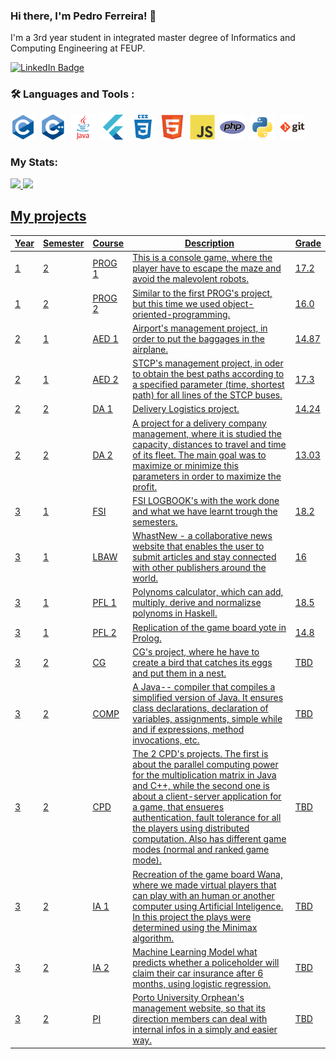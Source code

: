 ### Hi there, I'm Pedro Ferreira! 👋

I'm a 3rd year student in integrated master degree of Informatics and Computing Engineering at FEUP.

<div id="badges">
  <a href="https://www.linkedin.com/in/pedro-ferreira-9b529325b/">
    <img src="https://img.shields.io/badge/LinkedIn-blue?style=for-the-badge&logo=linkedin&logoColor=white" alt="LinkedIn Badge"/>
  </a>
</div>

### :hammer_and_wrench: Languages and Tools :

<div>
  <img src="https://github.com/devicons/devicon/blob/master/icons/c/c-original.svg" title="C" alt="C" width="40" height="40"/>&nbsp;
  <img src="https://github.com/devicons/devicon/blob/master/icons/cplusplus/cplusplus-original.svg" title="C++" alt="C++" width="40" height="40"/>&nbsp;
  <img src="https://github.com/devicons/devicon/blob/master/icons/java/java-original-wordmark.svg" title="Java" alt="Java" width="40" height="40"/>&nbsp;
  <img src="https://github.com/devicons/devicon/blob/master/icons/flutter/flutter-original.svg" title="Flutter" alt="Flutter" width="40" height="40"/>&nbsp;
  <img src="https://github.com/devicons/devicon/blob/master/icons/css3/css3-plain-wordmark.svg"  title="CSS3" alt="CSS" width="40" height="40"/>&nbsp;
  <img src="https://github.com/devicons/devicon/blob/master/icons/html5/html5-original.svg" title="HTML5" alt="HTML" width="40" height="40"/>&nbsp;
  <img src="https://github.com/devicons/devicon/blob/master/icons/javascript/javascript-original.svg" title="JavaScript" alt="JavaScript" width="40" height="40"/>&nbsp;
  <img src="https://github.com/devicons/devicon/blob/master/icons/php/php-original.svg" title="PHP" alt="PHP" width="40" height="40"/>&nbsp;
  <img src="https://github.com/devicons/devicon/blob/master/icons/python/python-original.svg" title="Python" alt="Python" width="40" height="40"/>&nbsp;
  <!--<img src="https://github.com/devicons/devicon/blob/master/icons/haskell/haskell-original.svg" title="Haskell" alt="Haskell" width="40" height="40"/>&nbsp;-->
  <img src="https://github.com/devicons/devicon/blob/master/icons/git/git-original-wordmark.svg" title="Git" **alt="Git" width="40" height="40"/>
</div>

### My Stats:

<div>
    <a href="https://github.com/Pedro-PFerreira">
    <img height="180em" src="https://github-readme-stats.vercel.app/api?username=Pedro-PFerreira&show_icons=true&theme=dracula&include_all_commits=true&cout_private=true"/>
    <img height="180em" src="https://github-readme-stats.vercel.app/api/top-langs/?username=Pedro-PFerreira&layout=compact&langs_count=16&theme=dracula"/>
</div>
  
 ## My projects

| Year | Semester | Course                                                        | Description                                                                                                                                                                                                                                                                                                                                              | Grade |
| ---- | -------- | ------------------------------------------------------------- | -------------------------------------------------------------------------------------------------------------------------------------------------------------------------------------------------------------------------------------------------------------------------------------------------------------------------------------------------------- | ----- |
| 1    | 2        | [PROG 1](https://github.com/Fabio-A-Sa/Proj_PROG)             | This is a console game, where the player have to escape the maze and avoid the malevolent robots.                                                                                                                                                                                                                                                        | 17.2  |
| 1    | 2        | [PROG 2](https://github.com/Pedro-PFerreira/PROJ_PROG_2)      | Similar to the first PROG's project, but this time we used object-oriented-programming.                                                                                                                                                                                                                                                                  | 16.0  |
| 2    | 1        | [AED 1](https://github.com/SkymeRino/aed-proj)                | Airport's management project, in order to put the baggages in the airplane.                                                                                                                                                                                                                                                                              | 14.87 |
| 2    | 1        | [AED 2](https://github.com/SkymeRino/AEDPROJ2)                | STCP's management project, in oder to obtain the best paths according to a specified parameter (time, shortest path) for all lines of the STCP buses.                                                                                                                                                                                                    | 17.3  |
| 2    | 2        | [DA 1](https://github.com/gabrieltmjr/DA1-Delivery-Logistics) | Delivery Logistics project.                                                                                                                                                                                                                                                                                                                              | 14.24 |
| 2    | 2        | [DA 2](https://github.com/Pedro-PFerreira/Projeto-2-DA)       | A project for a delivery company management, where it is studied the capacity, distances to travel and time of its fleet. The main goal was to maximize or minimize this parameters in order to maximize the profit.                                                                                                                                     | 13.03 |
| 3    | 1        | [FSI](https://github.com/Pedro-PFerreira/FSI)                 | FSI LOGBOOK's with the work done and what we have learnt trough the semesters.                                                                                                                                                                                                                                                                           | 18.2  |
| 3    | 1        | [LBAW](https://github.com/Pedro-PFerreira/LBAW)               | WhastNew - a collaborative news website that enables the user to submit articles and stay connected with other publishers around the world.                                                                                                                                                                                                              | 16    |
| 3    | 1        | [PFL 1](https://github.com/Pedro-PFerreira/PFL_1)             | Polynoms calculator, which can add, multiply, derive and normalizse polynoms in Haskell.                                                                                                                                                                                                                                                                 | 18.5  |
| 3    | 1        | [PFL 2](https://github.com/Pedro-PFerreira/PFL_2)             | Replication of the game board yote in Prolog.                                                                                                                                                                                                                                                                                                            | 14.8  |
| 3    | 2        | [CG](https://github.com/Pedro-PFerreira/CG)                   | CG's project, where he have to create a bird that catches its eggs and put them in a nest.                                                                                                                                                                                                                                                               | TBD   |
| 3    | 2        | [COMP](https://github.com/Pedro-PFerreira/COMP)               | A Java-- compiler that compiles a simplified version of Java. It ensures class declarations, declaration of variables, assignments, simple while and if expressions, method invocations, etc.                                                                                                                                                            | TBD   |
| 3    | 2        | [CPD](https://github.com/Pedro-PFerreira/CPD/)                | The 2 CPD's projects. The first is about the parallel computing power for the multiplication matrix in Java and C++, while the second one is about a client-server application for a game, that ensueres authentication, fault tolerance for all the players using distributed computation. Also has different game modes (normal and ranked game mode). | TBD   |
| 3    | 2        | [IA 1](https://github.com/Pedro-CAB/IA-Project)               | Recreation of the game board Wana, where we made virtual players that can play with an human or another computer using Artificial Inteligence. In this project the plays were determined using the Minimax algorithm.                                                                                                                                    | TBD   |
| 3    | 2        | [IA 2](https://github.com/Pedro-CAB/IA-Project-2)             | Machine Learning Model what predicts whether a policeholder will claim their car insurance after 6 months, using logistic regression. | TBD   |
| 3    | 2        | [PI](https://github.com/Pedro-CAB/projeto-integrador)         | Porto University Orphean's management website, so that its direction members can deal with internal infos in a simply and easier way. | TBD   |

  

<!--
**Pedro-PFerreira/Pedro-PFerreira** is a ✨ _special_ ✨ repository because its `README.md` (this file) appears on your GitHub profile.

Here are some ideas to get you started:

- 🔭 I’m currently working on ...
- 🌱 I’m currently learning ...
- 👯 I’m looking to collaborate on ...
- 🤔 I’m looking for help with ...
- 💬 Ask me about ...
- 📫 How to reach me: ...
- 😄 Pronouns: ...
- ⚡ Fun fact: ...
-->
